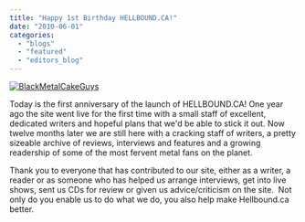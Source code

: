 ```yaml
---
title: "Happy 1st Birthday HELLBOUND.CA!"
date: "2010-06-01"
categories: 
  - "blogs"
  - "featured"
  - "editors_blog"
---
```


[![BlackMetalCakeGuys](http://www.hellbound.ca/wp-content/uploads/2010/06/BlackMetalCakeGuys-261x300.jpg "BlackMetalCakeGuys")](http://www.hellbound.ca/wp-content/uploads/2010/06/BlackMetalCakeGuys.jpg)

Today is the first anniversary of the launch of HELLBOUND.CA! One year ago the site went live for the first time with a small staff of excellent, dedicated writers and hopeful plans that we'd be able to stick it out. Now twelve months later we are still here with a cracking staff of writers, a pretty sizeable archive of reviews, interviews and features and a growing readership of some of the most fervent metal fans on the planet.

Thank you to everyone that has contributed to our site, either as a writer, a reader or as someone who has helped us arrange interviews, get into live shows, sent us CDs for review or given us advice/criticism on the site.  Not only do you enable us to do what we do, you also help make Hellbound.ca better.

